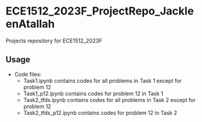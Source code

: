 # ECE1512_2023F_ProjectRepo_JackleenAtallah
Projects repository for ECE1512_2023F

## Usage
* Code files:
  * Task1.ipynb contains codes for all problems in Task 1 except for problem 12
  * Task1_p12.ipynb contains codes for problem 12 in Task 1
  * Task2_tfds.ipynb contains codes for all problems in Task 2 except for problem 12
  * Task2_tfds_p12.ipynb contains codes for problem 12 in Task 2
   

